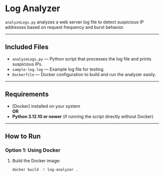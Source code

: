 # Log Analyzer

`analyzeLogs.py` analyzes a web server log file to detect suspicious IP addresses based on request frequency and burst behavior.

---

## Included Files

- `analyzeLogs.py` — Python script that processes the log file and prints suspicious IPs.
- `sample-log.log` — Example log file for testing.
- `Dockerfile` — Docker configuration to build and run the analyzer easily.

---

## Requirements

- [Docker] installed on your system  
  **OR**  
- **Python 3.12.10 or newer** (if running the script directly without Docker)

---

## How to Run

### Option 1: Using Docker

1. Build the Docker image:

   ```bash
   docker build -t log-analyzer .
